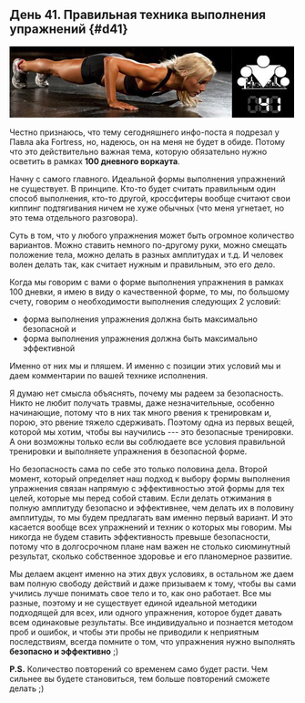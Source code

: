 ## День 41. Правильная техника выполнения упражнений {#d41}

![](src/img/41.jpg)

Честно признаюсь, что тему сегодняшнего инфо-поста я подрезал у Павла aka Fortress, но, надеюсь, он на меня не будет в обиде. Потому что это действительно важная тема, которую обязательно нужно осветить в рамках **100 дневного воркаута**. 

Начну с самого главного. Идеальной формы выполнения упражнений не существует. В принципе. Кто-то будет считать правильным один способ выполнения, кто-то другой, кроссфитеры вообще считают свои киппинг подтягивания ничем не хуже обычных (что меня угнетает, но это тема отдельного разговора). 

Суть в том, что у любого упражнения может быть огромное количество вариантов. Можно ставить немного по-другому руки, можно смещать положение тела, можно делать в разных амплитудах и т.д. И человек волен делать так, как считает нужным и правильным, это его дело. 

Когда мы говорим с вами о форме выполнения упражнения в рамках 100 дневки, я имею в виду о качественной форме, то мы, по большому счету, говорим о необходимости выполнения следующих 2 условий: 

- форма выполнения упражнения должна быть максимально безопасной 
и 
- форма выполнения упражнения должна быть максимально эффективной 

Именно от них мы и пляшем. И именно с позиции этих условий мы и даем комментарии по вашей технике исполнения. 

Я думаю нет смысла объяснять, почему мы радеем за безопасность. Никто не любит получать травмы, даже незначительные, особенно начинающие, потому что в них так много рвения к тренировкам и, порою, это рвение тяжело сдерживать. Поэтому одна из первых вещей, которой мы хотим, чтобы вы научились --- это безопасные тренировки. А они возможны только если вы соблюдаете все условия правильной тренировки и выполняете упражнения в безопасной форме. 

Но безопасность сама по себе это только половина дела. Второй момент, который определяет наш подход к выбору формы выполнения упражнения связан напрямую с эффективностью этой формы для тех целей, которые мы перед собой ставим. Если делать отжимания в полную амплитуду безопасно и эффективнее, чем делать их в половину амплитуды, то мы будем предлагать вам именно первый вариант. И это касается вообще всех упражнений и техник о которых мы говорим. Мы никогда не будем ставить эффективность превыше безопасности, потому что в долгосрочном плане нам важен не столько сиюминутный результат, сколько собственное здоровье и его планомерное развитие. 

Мы делаем акцент именно на этих двух условиях, в остальном же даем вам полную свободу действий и даже призываем к тому, чтобы вы сами учились лучше понимать свое тело и то, как оно работает. Все мы разные, поэтому и не существует единой идеальной методики подходящей для всех, или одного упражнения, которое будет давать всем одинаковые результаты. Все индивидуально и познается методом проб и ошибок, и чтобы эти пробы не приводили к неприятным последствиям, всегда помните о том, что упражнения нужно выполнять **безопасно и эффективно** ;) 

**P.S.** Количество повторений со временем само будет расти. Чем сильнее вы будете становиться, тем больше повторений сможете делать ;) 

